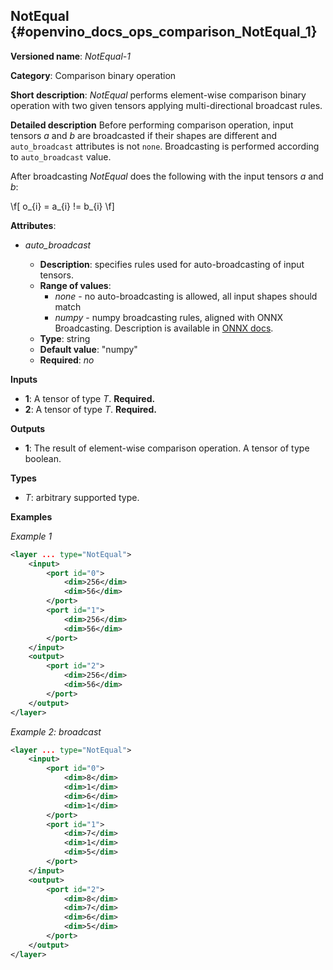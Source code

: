 ## NotEqual <a name="NotEqual"></a> {#openvino_docs_ops_comparison_NotEqual_1}

**Versioned name**: *NotEqual-1*

**Category**: Comparison binary operation

**Short description**: *NotEqual* performs element-wise comparison binary operation with two given tensors applying
multi-directional broadcast rules.

**Detailed description**
Before performing comparison operation, input tensors *a* and *b* are broadcasted if their shapes are different and
`auto_broadcast` attributes is not `none`. Broadcasting is performed according to `auto_broadcast` value.

After broadcasting *NotEqual* does the following with the input tensors *a* and *b*:

\f[
o_{i} = a_{i} != b_{i}
\f]

**Attributes**:

* *auto_broadcast*

  * **Description**: specifies rules used for auto-broadcasting of input tensors.
  * **Range of values**:
    * *none* - no auto-broadcasting is allowed, all input shapes should match
    * *numpy* - numpy broadcasting rules, aligned with ONNX Broadcasting. Description is available in
      <a href="https://github.com/onnx/onnx/blob/master/docs/Broadcasting.md">ONNX docs</a>.
  * **Type**: string
  * **Default value**: "numpy"
  * **Required**: *no*

**Inputs**

* **1**: A tensor of type *T*. **Required.**
* **2**: A tensor of type *T*. **Required.**

**Outputs**

* **1**: The result of element-wise comparison operation. A tensor of type boolean.

**Types**

* *T*: arbitrary supported type.

**Examples**

*Example 1*

```xml
<layer ... type="NotEqual">
    <input>
        <port id="0">
            <dim>256</dim>
            <dim>56</dim>
        </port>
        <port id="1">
            <dim>256</dim>
            <dim>56</dim>
        </port>
    </input>
    <output>
        <port id="2">
            <dim>256</dim>
            <dim>56</dim>
        </port>
    </output>
</layer>
```

*Example 2: broadcast*
```xml
<layer ... type="NotEqual">
    <input>
        <port id="0">
            <dim>8</dim>
            <dim>1</dim>
            <dim>6</dim>
            <dim>1</dim>
        </port>
        <port id="1">
            <dim>7</dim>
            <dim>1</dim>
            <dim>5</dim>
        </port>
    </input>
    <output>
        <port id="2">
            <dim>8</dim>
            <dim>7</dim>
            <dim>6</dim>
            <dim>5</dim>
        </port>
    </output>
</layer>
```

